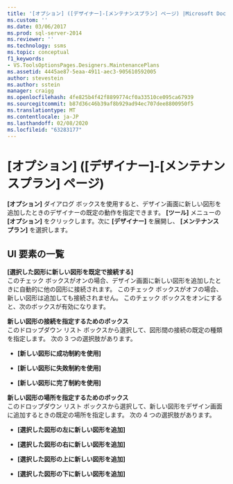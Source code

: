 ```yaml
---
title: '[オプション] ([デザイナー]-[メンテナンスプラン] ページ) |Microsoft Docs'
ms.custom: ''
ms.date: 03/06/2017
ms.prod: sql-server-2014
ms.reviewer: ''
ms.technology: ssms
ms.topic: conceptual
f1_keywords:
- VS.ToolsOptionsPages.Designers.MaintenancePlans
ms.assetid: 4445ae87-5eaa-4911-aec3-905610592005
author: stevestein
ms.author: sstein
manager: craigg
ms.openlocfilehash: 4fe825b4f42f8899774cf0a33510ce095ca67939
ms.sourcegitcommit: b87d36c46b39af8b929ad94ec707dee8800950f5
ms.translationtype: MT
ms.contentlocale: ja-JP
ms.lasthandoff: 02/08/2020
ms.locfileid: "63283177"
---
```

# <a name="options-designers-maintenance-plans-page"></a>[オプション] ([デザイナー]-[メンテナンスプラン] ページ)
  **[オプション]** ダイアログ ボックスを使用すると、デザイン画面に新しい図形を追加したときのデザイナーの既定の動作を指定できます。 **[ツール]** メニューの **[オプション]** をクリックします。次に **[デザイナー]** を展開し、 **[メンテナンス プラン]** を選択します。  
  
## <a name="uielement-list"></a>UI 要素の一覧  
 **[選択した図形に新しい図形を既定で接続する]**  
 このチェック ボックスがオンの場合、デザイン画面に新しい図形を追加したときに自動的に他の図形に接続されます。 このチェック ボックスがオフの場合、新しい図形は追加しても接続されません。 このチェック ボックスをオンにすると、次のボックスが有効になります。  
  
 **新しい図形の接続を指定するためのボックス**  
 このドロップダウン リスト ボックスから選択して、図形間の接続の既定の種類を指定します。 次の 3 つの選択肢があります。  
  
-   **[新しい図形に成功制約を使用]**  
  
-   **[新しい図形に失敗制約を使用]**  
  
-   **[新しい図形に完了制約を使用]**  
  
 **新しい図形の場所を指定するためのボックス**  
 このドロップダウン リスト ボックスから選択して、新しい図形をデザイン画面に追加するときの既定の場所を指定します。 次の 4 つの選択肢があります。  
  
-   **[選択した図形の左に新しい図形を追加]**  
  
-   **[選択した図形の右に新しい図形を追加]**  
  
-   **[選択した図形の上に新しい図形を追加]**  
  
-   **[選択した図形の下に新しい図形を追加]**  
  
  
